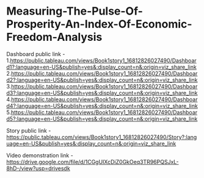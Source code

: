 # Measuring-The-Pulse-Of-Prosperity-An-Index-Of-Economic-Freedom-Analysis


Dashboard public link - 1.https://public.tableau.com/views/Book1story1_16812826027490/Dashboard1?:language=en-US&publish=yes&:display_count=n&:origin=viz_share_link
                        2.https://public.tableau.com/views/Book1story1_16812826027490/Dashboard2?:language=en-US&publish=yes&:display_count=n&:origin=viz_share_link
                        3.https://public.tableau.com/views/Book1story1_16812826027490/Dashboard3?:language=en-US&publish=yes&:display_count=n&:origin=viz_share_link
                        4.https://public.tableau.com/views/Book1story1_16812826027490/Dashboard4?:language=en-US&publish=yes&:display_count=n&:origin=viz_share_link
                        5.https://public.tableau.com/views/Book1story1_16812826027490/Dashboard5?:language=en-US&publish=yes&:display_count=n&:origin=viz_share_link

Story public link - https://public.tableau.com/views/Book1story1_16812826027490/Story?:language=en-US&publish=yes&:display_count=n&:origin=viz_share_link

Video demonstration link - https://drive.google.com/file/d/1CGgUIXcDiZ0GkOeq3TR96PQSJxL-8hD-/view?usp=drivesdk
